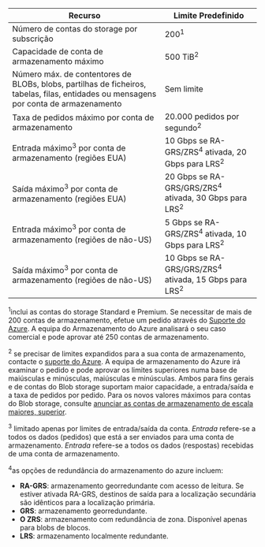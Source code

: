 | Recurso | Limite Predefinido |
| --- | --- |
| Número de contas do storage por subscrição | 200<sup>1</sup> |
| Capacidade de conta de armazenamento máximo | 500 TiB<sup>2</sup> |
| Número máx. de contentores de BLOBs, blobs, partilhas de ficheiros, tabelas, filas, entidades ou mensagens por conta de armazenamento | Sem limite |
| Taxa de pedidos máximo por conta de armazenamento | 20.000 pedidos por segundo<sup>2</sup> |
| Entrada máximo<sup>3</sup> por conta de armazenamento (regiões EUA) | 10 Gbps se RA-GRS/ZRS<sup>4</sup> ativada, 20 Gbps para LRS<sup>2</sup> |
| Saída máximo<sup>3</sup> por conta de armazenamento (regiões EUA) | 20 Gbps se RA-GRS/GRS/ZRS<sup>4</sup> ativada, 30 Gbps para LRS<sup>2</sup> |
| Entrada máximo<sup>3</sup> por conta de armazenamento (regiões de não-US) | 5 Gbps se RA-GRS/ZRS<sup>4</sup> ativada, 10 Gbps para LRS<sup>2</sup> |
| Saída máximo<sup>3</sup> por conta de armazenamento (regiões de não-US) | 10 Gbps se RA-GRS/GRS/ZRS<sup>4</sup> ativada, 15 Gbps para LRS<sup>2</sup> |

<sup>1</sup>inclui as contas do storage Standard e Premium. Se necessitar de mais de 200 contas de armazenamento, efetue um pedido através do [Suporte do Azure](https://azure.microsoft.com/support/faq/). A equipa do Armazenamento do Azure analisará o seu caso comercial e pode aprovar até 250 contas de armazenamento. 

<sup>2</sup> se precisar de limites expandidos para a sua conta de armazenamento, contacte o [suporte do Azure](https://azure.microsoft.com/support/faq/). A equipa de armazenamento do Azure irá examinar o pedido e pode aprovar os limites superiores numa base de maiúsculas e minúsculas, maiúsculas e minúsculas. Ambos para fins gerais e de contas do Blob storage suportam maior capacidade, a entrada/saída e a taxa de pedidos por pedido. Para os novos valores máximos para contas do Blob storage, consulte [anunciar as contas de armazenamento de escala maiores, superior](https://azure.microsoft.com/blog/announcing-larger-higher-scale-storage-accounts/).

<sup>3</sup> limitado apenas por limites de entrada/saída da conta. *Entrada* refere-se a todos os dados (pedidos) que está a ser enviados para uma conta de armazenamento. *Entrada* refere-se a todos os dados (respostas) recebidas de uma conta de armazenamento.  

<sup>4</sup>as opções de redundância do armazenamento do azure incluem:
* **RA-GRS**: armazenamento georredundante com acesso de leitura. Se estiver ativada RA-GRS, destinos de saída para a localização secundária são idênticos para a localização primária.
* **GRS**: armazenamento georredundante. 
* **O ZRS**: armazenamento com redundância de zona. Disponível apenas para blobs de blocos. 
* **LRS**: armazenamento localmente redundante. 
